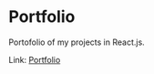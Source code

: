# Portfolio  

Portofolio of my projects in React.js.

Link: [Portfolio](https://ariannatelesca.github.io/Portfolio/)